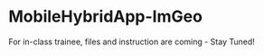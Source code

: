MobileHybridApp-ImGeo
=====================

For in-class trainee, files and instruction are coming - Stay Tuned!